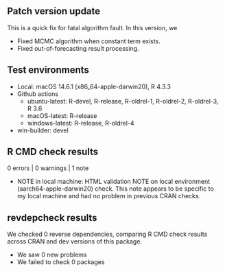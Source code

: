 ## Patch version update

This is a quick fix for fatal algorithm fault.
In this version, we

- Fixed MCMC algorithm when constant term exists.
- Fixed out-of-forecasting result processing.

## Test environments

- Local: macOS 14.6.1 (x86_64-apple-darwin20), R 4.3.3
- Github actions
    - ubuntu-latest: R-devel, R-release, R-oldrel-1, R-oldrel-2, R-oldrel-3, R 3.6
    - macOS-latest: R-release
    - windows-latest: R-release, R-oldrel-4
- win-builder: devel

## R CMD check results

0 errors | 0 warnings | 1 note

* NOTE in local machine: HTML validation NOTE on local environment (aarch64-apple-darwin20) check. This note appears to be specific to my local machine and had no problem in previous CRAN checks.

## revdepcheck results

We checked 0 reverse dependencies, comparing R CMD check results across CRAN and dev versions of this package.

 * We saw 0 new problems
 * We failed to check 0 packages